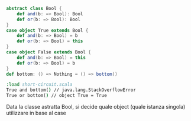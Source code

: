 ```scala
abstract class Bool { 
	def and(b: => Bool): Bool 
	def or(b: => Bool): Bool 
} 
case object True extends Bool {
	def and(b: => Bool) = b 
	def or(b: => Bool) = this 
} 
case object False extends Bool { 
	def and(b: => Bool) = this 
	def or(b: => Bool) = b 
} 
def bottom: () => Nothing = () => bottom()
```

```cmd
:load short-circuit.scala
True and bottom() // java.lang.StackOverflowError
True or bottom() // object True = True
```

Data la classe astratta Bool, si decide quale object (quale istanza singola) utilizzare in base al case 